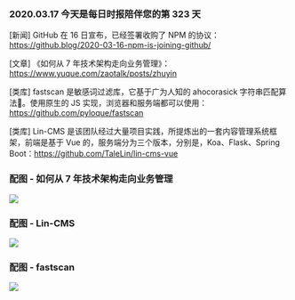 ### 2020.03.17 今天是每日时报陪伴您的第 323 天

[新闻] GitHub 在 16 日宣布，已经签署收购了 NPM 的协议：<https://github.blog/2020-03-16-npm-is-joining-github/>

[文章] 《如何从 7 年技术架构走向业务管理》：<https://www.yuque.com/zaotalk/posts/zhuyin>

[类库] fastscan 是敏感词过滤库，它基于广为人知的 ahocorasick 字符串匹配算法。使用原生的 JS 实现，浏览器和服务端都可以使用：<https://github.com/pyloque/fastscan>

[类库] Lin-CMS 是该团队经过大量项目实践，所提炼出的一套内容管理系统框架，前端是基于 Vue 的，服务端分为三个版本，分别是，Koa、Flask、Spring Boot：<https://github.com/TaleLin/lin-cms-vue>


### 配图 - 如何从 7 年技术架构走向业务管理

![](https://cdn.nlark.com/yuque/0/2020/jpeg/120886/1578808484372-e3fa9bdd-9dce-46d5-a2e7-811498b68e79.jpeg?x-oss-process=image/resize,w_1492)

### 配图 - Lin-CMS

![](http://qn.40zhe.com/20200317194730.png)

### 配图 - fastscan

![](http://qn.40zhe.com/20200317194831.png)

